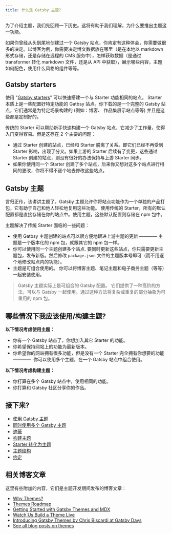 ```yaml
---
title: 什么是 Gatsby 主题?
---
```


为了介绍主题，我们先回顾一下历史。这将有助于我们理解，为什么要推出主题这一功能。

如果你曾经从头到尾地创建过一个 Gatsby 站点，你肯定有这种体会，你需要做很多的决定。以博客为例，你需要决定博文数据放在哪里（是在本地以 markdown 形式存储，还是存储在远程的 CMS 服务中），怎样获取数据（是通过 transformer 转化 markdown 文件，还是从 API 中获取），展示哪些内容，主题如何配色，使用什么风格的组件等等。

## Gatsby starters

使用 "[Gatsby starters](/docs/starters/)" 可以快速搭建一个与 Starter 功能相同的站点。 Starter 本质上是一些配置好特定功能的 Gatbsy 站点。你下载的是一个完整的 Gatsby 站点，它们通常是为特定场景构建的 (例如：博客、 作品集展示站点等等) 并且是这些都是定制好的。

传统的 Starter 可以帮助新手快速构建一个 Gatsby 站点，它减少了工作量，使得入门变得容易。但是这存在 2 个主要的问题：

- 通过 Starter 创建的站点，已经和 Starter 脱离了关系。即它们已经不再受到 Starter 影响，出现了分叉。如果上游的 Starter 后续有了变更，这些通过 Starter 创建的站点，则没有很好的办法保持与上游 Starter 同步。
- 如果你使用同一个 Starter 创建了多个站点，后来你又想对这多个站点进行相同的更改，你将不得不逐个地去修改这些站点。

## Gatsby 主题

言归正传，该讲讲主题了。Gatsby 主题允许你将站点功能作为一个单独的产品打包，它有助于自己和他人轻松地复用这些功能。 使用传统的 Starter，所有的默认配置都是直接存储在你的站点中。使用主题，这些默认配置则存储在 npm 包中。

主题解决了传统 Starter 面临的一些问题：

- 使用 Gatbsy 主题创建的站点可以很方便地跟进上游主题的更新 ———— 主题是一个版本化的 npm 包，就跟其它的 npm 包一样。
- 你可以使用同一个主题创建多个站点. 要同时更新这些站点，你只需要更新主题包，发布新版。然后修改 `package.json` 文件的主题版本号即可（而不用逐个地修改站点内的功能）。
- 主题是可组合使用的。 你可以将博客主题、笔记主题和电子商务主题（等等）一起安装使用。

> Gatsby 主题实际上是可组合的 Gatsby 配置。 它们提供了一种高阶的方法，可以与 Gatsby 一起使用。通过这种方法将复杂或重复的部分抽象为可重用的 npm 包。

## 哪些情况下我应该使用/构建主题?

**以下情况考虑使用主题：**

- 你有一个 Gatsby 站点了，你想加入其它 Starter 的功能。
- 你希望保持网站上的功能为最新版本。
- 你希望你的网站拥有很多功能，但是没有一个 Starter 完全拥有你想要的功能 ————  你可以使用多个主题，在一个 Gatsby 站点中组合使用。

**以下情况考虑构建主题：**

- 你打算在多个 Gatsby 站点中，使用相同的功能。
- 你打算和 Gatsby 社区分享你的作品。

## 接下来?

- [使用 Gatsby 主题](/docs/themes/using-a-gatsby-theme)
- [同时使用多个 Gatsby 主题](/docs/themes/using-multiple-gatsby-themes)
- [遮蔽](/docs/themes/shadowing/)
- [构建主题](/docs/themes/building-themes)
- [Starter 转化为主题](/docs/themes/converting-a-starter/)
- [主题结构](/docs/themes/theme-composition/)
- [约定](/docs/themes/conventions/)

## 相关博客文章

这里有些附加的内容，它们是主题开发期间发布的博客文章：

- [Why Themes?](/blog/2019-01-31-why-themes/)
- [Themes Roadmap](/blog/2019-03-11-gatsby-themes-roadmap/)
- [Getting Started with Gatsby Themes and MDX](/blog/2019-02-26-getting-started-with-gatsby-themes/)
- [Watch Us Build a Theme Live](/blog/2019-02-11-gatsby-themes-livestream-and-example/)
- [Introducing Gatsby Themes by Chris Biscardi at Gatsby Days](https://www.gatsbyjs.com/gatsby-days-themes-chris/)
- [See all blog posts on themes](/blog/tags/themes)
